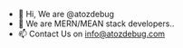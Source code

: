 - 👋 Hi, We are @atozdebug
- 🌱 We are MERN/MEAN stack developers..
- 📫 Contact Us on info@atozdebug.com

<!---
atozdebug/atozdebug is a ✨ special ✨ repository because its `README.md` (this file) appears on your GitHub profile.
You can click the Preview link to take a look at your changes.
--->
